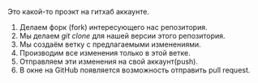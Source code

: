 Это какой-то проэкт на гитхаб аккаунте.


1. Делаем форк (fork) интересующего нас репозитория.
2. Мы делаем *git clone* для нашей версии этого репозитория.
3. Мы создаём ветку с предлагаемыми изменениями.
4. Производим все изменения только в этой ветке.
5. Отправляем эти изменения на свой аккаунт(push).
6. В окне на GitHub появляется возможность отправить pull request.